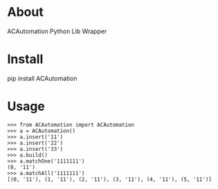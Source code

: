 # About
ACAutomation Python Lib Wrapper


# Install
pip install ACAutomation

# Usage
    >>> from ACAutomation import ACAutomation
    >>> a = ACAutomation()
    >>> a.insert('11')
    >>> a.insert('22')
    >>> a.insert('33')
    >>> a.build()
    >>> a.matchOne('1111111')
    (0, '11')
    >>> a.matchAll('1111111')
    [(0, '11'), (1, '11'), (2, '11'), (3, '11'), (4, '11'), (5, '11')]


